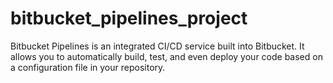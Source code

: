 # bitbucket_pipelines_project
Bitbucket Pipelines is an integrated CI/CD service built into Bitbucket. It allows you to automatically build, test, and even deploy your code based on a configuration file in your repository.
